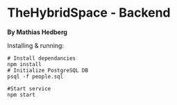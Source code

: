 # TheHybridSpace - Backend
**By Mathias Hedberg**

Installing & running:
```
# Install dependancies
npm install
# Initialize PostgreSQL DB
psql -f people.sql

#Start service
npm start
```
